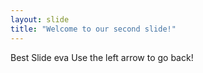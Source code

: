 ```yaml
---
layout: slide
title: "Welcome to our second slide!"
---
```

Best Slide eva
Use the left arrow to go back!

